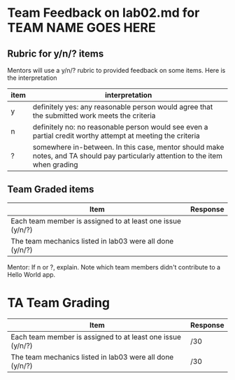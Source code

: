 # Team Feedback on lab02.md for ____TEAM NAME GOES HERE____

## Rubric for y/n/? items

Mentors will use a y/n/? rubric to provided feedback on some items.  Here is the interpretation

| item | interpretation |
|------|-----------------|
| y | definitely yes: any reasonable person would agree that the submitted work meets the criteria |
| n | definitely no: no reasonable person would see even a partial credit worthy attempt at meeting the criteria |
| ? | somewhere in-between. In this case, mentor should make notes, and TA should pay particularly attention to the item when grading |


## Team Graded items


| Item                                                        | Response | 
|-------------------------------------------------------------|----------|
|  Each team member is assigned to at least one issue (y/n/?) |          |
|  The team mechanics listed in lab03 were all done (y/n/?)  |           |


Mentor: If n or ?, explain.  Note which team members didn't contribute to a Hello World app.

# TA Team Grading



| Item                                                        | Response | 
|-------------------------------------------------------------|----------|
|  Each team member is assigned to at least one issue (y/n/?) |   /30    |
|  The team mechanics listed in lab03 were all done (y/n/?)   |   /30    |



